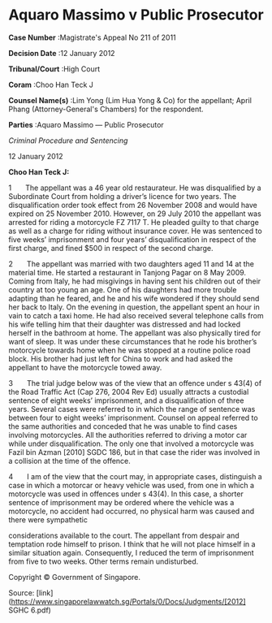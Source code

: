 # Aquaro Massimo v Public Prosecutor 



**Case Number** :Magistrate's Appeal No 211 of 2011 

**Decision Date** :12 January 2012 

**Tribunal/Court** :High Court 

**Coram** :Choo Han Teck J 

**Counsel Name(s)** :Lim Yong (Lim Hua Yong & Co) for the appellant; April Phang (Attorney-General's Chambers) for the respondent. 

**Parties** :Aquaro Massimo — Public Prosecutor 

_Criminal Procedure and Sentencing_ 

12 January 2012 

**Choo Han Teck J:** 

1       The appellant was a 46 year old restaurateur. He was disqualified by a Subordinate Court from holding a driver’s licence for two years. The disqualification order took effect from 26 November 2008 and would have expired on 25 November 2010. However, on 29 July 2010 the appellant was arrested for riding a motorcycle FZ 7117 T. He pleaded guilty to that charge as well as a charge for riding without insurance cover. He was sentenced to five weeks’ imprisonment and four years’ disqualification in respect of the first charge, and fined $500 in respect of the second charge. 

2       The appellant was married with two daughters aged 11 and 14 at the material time. He started a restaurant in Tanjong Pagar on 8 May 2009. Coming from Italy, he had misgivings in having sent his children out of their country at too young an age. One of his daughters had more trouble adapting than he feared, and he and his wife wondered if they should send her back to Italy. On the evening in question, the appellant spent an hour in vain to catch a taxi home. He had also received several telephone calls from his wife telling him that their daughter was distressed and had locked herself in the bathroom at home. The appellant was also physically tired for want of sleep. It was under these circumstances that he rode his brother’s motorcycle towards home when he was stopped at a routine police road block. His brother had just left for China to work and had asked the appellant to have the motorcycle towed away. 

3       The trial judge below was of the view that an offence under s 43(4) of the Road Traffic Act (Cap 276, 2004 Rev Ed) usually attracts a custodial sentence of eight weeks’ imprisonment, and a disqualification of three years. Several cases were referred to in which the range of sentence was between four to eight weeks’ imprisonment. Counsel on appeal referred to the same authorities and conceded that he was unable to find cases involving motorcycles. All the authorities referred to driving a motor car while under disqualification. The only one that involved a motorcycle was Fazil bin Azman <span class="citation">[2010] SGDC 186</span>, but in that case the rider was involved in a collision at the time of the offence. 

4       I am of the view that the court may, in appropriate cases, distinguish a case in which a motorcar or heavy vehicle was used, from one in which a motorcycle was used in offences under s 43(4). In this case, a shorter sentence of imprisonment may be ordered where the vehicle was a motorcycle, no accident had occurred, no physical harm was caused and there were sympathetic 


considerations available to the court. The appellant from despair and temptation rode himself to prison. I think that he will not place himself in a similar situation again. Consequently, I reduced the term of imprisonment from five to two weeks. Other terms remain undisturbed. 

 Copyright © Government of Singapore. 


Source: [link](https://www.singaporelawwatch.sg/Portals/0/Docs/Judgments/[2012] SGHC 6.pdf)
